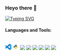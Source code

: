 ### Heyo there 👋
[![Typing SVG](https://readme-typing-svg.demolab.com/?lines=!!!My+Name+is+Karan!!!;🧬+Bridging+Data+Science+and+Biology+🔬;Feel+free+to+look+around+😗!&font=Cormorant%20Code&center=true&width=500&height=50&duration=6000&pause=2000)](https://git.io/typing-svg)

#### Languages and Tools:
<br>
<code><img height="20" src="https://raw.githubusercontent.com/github/explore/80688e429a7d4ef2fca1e82350fe8e3517d3494d/topics/visual-studio-code/visual-studio-code.png"></code>
<code><img height="20" src="https://raw.githubusercontent.com/github/explore/80688e429a7d4ef2fca1e82350fe8e3517d3494d/topics/python/python.png"></code>
<code><img height = "20" src =  "https://camo.githubusercontent.com/6a17f07046765a8655e97e06e8ffb3d5f788e69b35d12369003e82d8af1eeec3/68747470733a2f2f7365656b6c6f676f2e636f6d2f696d616765732f502f70616e6461732d6c6f676f2d373736463644343542422d7365656b6c6f676f2e636f6d2e706e67"></code>
<code><img height = "20" src = "https://camo.githubusercontent.com/d75014afeca2234e55cb60be06fc9ce5662474b3256bcb6ec56cfabea95777f3/68747470733a2f2f77372e706e6777696e672e636f6d2f706e67732f3133342f3636322f706e672d7472616e73706172656e742d6e756d70792d68642d6c6f676f2d7468756d626e61696c2e706e67"></code>
<code><img height = "20" src = "https://camo.githubusercontent.com/09bdf87ac59daf5849c9191c1c8008b40c6b884afb2c6d3a880f2d8ef5d5ad0c/68747470733a2f2f766563746f727365656b2e636f6d2f77702d636f6e74656e742f75706c6f6164732f323032332f30322f5363696b69742d6c6561726e2d4c6f676f2d566563746f722e6a7067"></code>
<code><img height = "20" src = "https://camo.githubusercontent.com/eab870edae7dccc4f8e925743d00515f4f041e9b99a9404feeee8fca28549630/68747470733a2f2f696d6167652e706e676161612e636f6d2f3234322f343135323234322d6d6964646c652e706e67"></code>
<code><img height = "20" src = "https://user-images.githubusercontent.com/315810/92254613-279c8000-ee9f-11ea-9b73-5622a7d95f3f.png"></code>
<code><img height = "20" src = "https://camo.githubusercontent.com/564637d635ef0585b220e73213fbcdd5d3823daf262b47919e15e14ee7ccc93b/68747470733a2f2f7079746f7263682e6f72672f6173736574732f696d616765732f7079746f7263682d6c6f676f2e706e67"></code>

<!--
**karan-nanda/karan-nanda** is a ✨ _special_ ✨ repository because its `README.md` (this file) appears on your GitHub profile.

Here are some ideas to get you started:

- 🔭 I’m currently working on ...
- 🌱 I’m currently learning ...
- 👯 I’m looking to collaborate on ...
- 🤔 I’m looking for help with ...
- 💬 Ask me about ...
- 📫 How to reach me: ...
- 😄 Pronouns: ...
- ⚡ Fun fact: ...
-->
